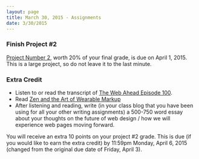 ```yaml
---
layout: page
title: March 30, 2015 - Assignments
date: 3/30/2015
---
```


### Finish Project #2

[Project Number 2](2015-03-04-project2.html), worth 20% of your final grade, is due on April 1, 2015.  This is a large project, so do not leave it to the last minute.

### Extra Credit

- Listen to or read the transcript of [The Web Ahead Episode 100](http://thewebahead.net/100).
- Read [Zen and the Art of Wearable Markup](https://the-pastry-box-project.net/jeffrey-zeldman/2015-march-21)
- After listening and reading, write (in your class blog that you have been using for all your other writing assignments) a 500-750 word essay about your thoughts on the future of web design / how we will experience web pages moving forward.

You will receive an extra 10 points on your project #2 grade.  This is due (if you would like to earn the extra credit) by 11:59pm Monday, April 6, 2015 (changed from the original due date of Friday, April 3).